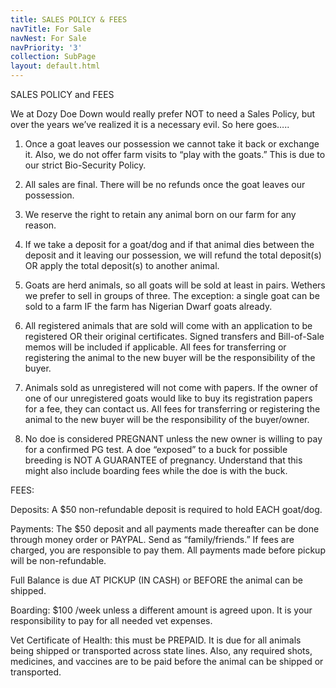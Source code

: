 ```yaml
---
title: SALES POLICY & FEES
navTitle: For Sale
navNest: For Sale
navPriority: '3'
collection: SubPage
layout: default.html
---
```

SALES POLICY and FEES

We at Dozy Doe Down would really prefer NOT to need a Sales Policy, but over the years we’ve realized it is a necessary evil. So here goes…..



1) Once a goat leaves our possession we cannot take it back or exchange it. Also, we do not offer farm visits to “play with the goats.” This is due to our strict Bio-Security Policy.  

2) All sales are final. There will be no refunds once the goat leaves our possession.

3) We reserve the right to retain any animal born on our farm for any reason.

4) If we take a deposit for a goat/dog and if that animal dies between the deposit and it leaving our possession, we will refund the total deposit(s)  OR apply the total deposit(s) to another animal.

5) Goats are herd animals, so all goats will be sold at least in pairs.  Wethers we prefer to sell in groups of three. The exception: a single goat can be sold to a farm IF the farm has Nigerian Dwarf goats already.

6)  All registered animals that are sold will come with an application to be registered OR their original certificates. Signed transfers and Bill-of-Sale memos will be included if applicable. All fees for transferring or registering the animal to the new buyer will be the responsibility of the buyer. 

7) Animals sold as unregistered will not come with papers. If the owner of one of our unregistered goats would like to buy its registration papers for a fee, they can contact us.  All fees for transferring or registering the animal to the new buyer will be the responsibility of the buyer/owner. 

8) No doe is considered PREGNANT unless the new owner is willing to pay for a confirmed PG test. A doe “exposed” to a buck for possible breeding is NOT A GUARANTEE of pregnancy.  Understand that this might also include boarding fees while the doe is with the buck.



FEES:



Deposits:  A $50 non-refundable deposit is required to hold EACH goat/dog.

Payments: The $50 deposit and all payments made thereafter can be done through money order or PAYPAL. Send as “family/friends.” If fees are charged, you are responsible to pay them. All payments made before pickup will be non-refundable. 

Full Balance is due AT PICKUP (IN CASH) or BEFORE the animal can be shipped.

Boarding: $100 /week unless a different amount is agreed upon. It is your responsibility to pay for all needed vet expenses.

Vet Certificate of Health: this must be PREPAID. It is due for all animals being shipped or transported across state lines. Also, any required shots, medicines, and vaccines are to be paid before the animal can be shipped or transported.
